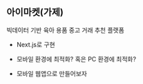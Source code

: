 ## 아이마켓(가제)
빅데이터 기반 육아 용품 중고 거래 추천 플랫폼

* Next.js로 구현
* 모바일 환경에 최적화? 혹은 PC 환경에 최적화?

* 모바일 웹앱으로 만들어보자